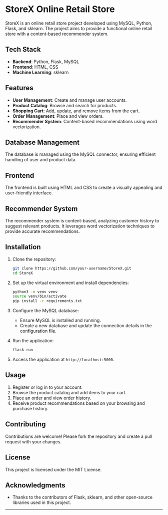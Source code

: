 # StoreX Online Retail Store

StoreX is an online retail store project developed using MySQL, Python, Flask, and sklearn. The project aims to provide a functional online retail store with a content-based recommender system.

## Tech Stack

- **Backend**: Python, Flask, MySQL
- **Frontend**: HTML, CSS
- **Machine Learning**: sklearn

## Features

- **User Management**: Create and manage user accounts.
- **Product Catalog**: Browse and search for products.
- **Shopping Cart**: Add, update, and remove items from the cart.
- **Order Management**: Place and view orders.
- **Recommender System**: Content-based recommendations using word vectorization.

## Database Management

The database is managed using the MySQL connector, ensuring efficient handling of user and product data.

## Frontend

The frontend is built using HTML and CSS to create a visually appealing and user-friendly interface.

## Recommender System

The recommender system is content-based, analyzing customer history to suggest relevant products. It leverages word vectorization techniques to provide accurate recommendations.

## Installation

1. Clone the repository:
   ```bash
   git clone https://github.com/your-username/StoreX.git
   cd StoreX
   ```

2. Set up the virtual environment and install dependencies:
   ```bash
   python3 -m venv venv
   source venv/bin/activate
   pip install -r requirements.txt
   ```

3. Configure the MySQL database:
   - Ensure MySQL is installed and running.
   - Create a new database and update the connection details in the configuration file.

4. Run the application:
   ```bash
   flask run
   ```

5. Access the application at `http://localhost:5000`.

## Usage

1. Register or log in to your account.
2. Browse the product catalog and add items to your cart.
3. Place an order and view order history.
4. Receive product recommendations based on your browsing and purchase history.

## Contributing

Contributions are welcome! Please fork the repository and create a pull request with your changes.

## License

This project is licensed under the MIT License.

## Acknowledgments

- Thanks to the contributors of Flask, sklearn, and other open-source libraries used in this project.

---
